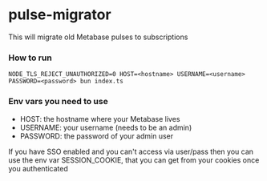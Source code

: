 # pulse-migrator
This will migrate old Metabase pulses to subscriptions

### How to run
```
NODE_TLS_REJECT_UNAUTHORIZED=0 HOST=<hostname> USERNAME=<username> PASSWORD=<password> bun index.ts
```

### Env vars you need to use
- HOST: the hostname where your Metabase lives
- USERNAME: your username (needs to be an admin)
- PASSWORD: the password of your admin user

If you have SSO enabled and you can't access via user/pass then you can use the env var SESSION_COOKIE, that you can get from your cookies once you authenticated
